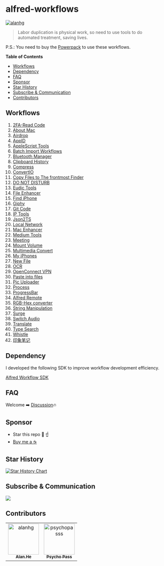 # alfred-workflows

[![alanhg](https://jaywcjlove.github.io/sb/lang/chinese.svg)](README-zh.md)

> Labor duplication is physical work, so need to use tools to do automated treatment, saving lives.


P.S.: You need to buy the [Powerpack](https://www.alfredapp.com/powerpack/) to use these workflows.

<!-- START doctoc generated TOC please keep comment here to allow auto update -->
<!-- DON'T EDIT THIS SECTION, INSTEAD RE-RUN doctoc TO UPDATE -->
**Table of Contents**

- [Workflows](#workflows)
- [Dependency](#dependency)
- [FAQ](#faq)
- [Sponsor](#sponsor)
- [Star History](#star-history)
- [Subscribe & Communication](#subscribe--communication)
- [Contributors](#contributors)

<!-- END doctoc generated TOC please keep comment here to allow auto update -->
## Workflows

<!--workflow-start-->
1. [2FA-Read Code](https://github.com/alanhg/alfred-workflows/tree/master/2fa-read-code)
2. [About Mac](https://github.com/alanhg/alfred-workflows/tree/master/about-mac)
3. [Airdrop](https://github.com/alanhg/alfred-workflows/tree/master/airdrop)
4. [AppID](https://github.com/alanhg/alfred-workflows/tree/master/appid)
5. [AppleScript Tools](https://github.com/alanhg/alfred-workflows/tree/master/apple-script)
6. [Batch Import Workflows](https://github.com/alanhg/alfred-workflows/tree/master/batch-import-workflows)
7. [Bluetooth Manager](https://github.com/alanhg/alfred-workflows/tree/master/bluetooth-manager)
8. [Clipboard History](https://github.com/alanhg/alfred-workflows/tree/master/clipboard-history)
9. [Compress](https://github.com/alanhg/alfred-workflows/tree/master/compress-gif)
10. [ConvertIO](https://github.com/alanhg/alfred-workflows/tree/master/convertio)
11. [Copy Files to The frontmost Finder](https://github.com/alanhg/alfred-workflows/tree/master/copy-files-to-frontmost-finder)
12. [DO NOT DISTURB](https://github.com/alanhg/alfred-workflows/tree/master/do-not-disturb)
13. [Eudic Tools](https://github.com/alanhg/alfred-workflows/tree/master/eudic-tools)
14. [File Enhancer](https://github.com/alanhg/alfred-workflows/tree/master/file-enhancer)
15. [Find iPhone](https://github.com/alanhg/alfred-workflows/tree/master/find-my-iphone)
16. [Giphy](https://github.com/alanhg/alfred-workflows/tree/master/giphy)
17. [Git Code](https://github.com/alanhg/alfred-workflows/tree/master/git-code)
18. [IP Tools](https://github.com/alanhg/alfred-workflows/tree/master/ip-tools)
19. [Json2TS](https://github.com/alanhg/alfred-workflows/tree/master/json2Ts)
20. [Local Network](https://github.com/alanhg/alfred-workflows/tree/master/local-network)
21. [Mac Enhancer](https://github.com/alanhg/alfred-workflows/tree/master/mac-enhancer)
22. [Medium Tools](https://github.com/alanhg/alfred-workflows/tree/master/medium-publisher)
23. [Meeting](https://github.com/alanhg/alfred-workflows/tree/master/meeting)
24. [Mount Volume](https://github.com/alanhg/alfred-workflows/tree/master/mount-volume)
25. [Multimedia Convert](https://github.com/alanhg/alfred-workflows/tree/master/multimedia-convert)
26. [My iPhones](https://github.com/alanhg/alfred-workflows/tree/master/my-iphones)
27. [New File](https://github.com/alanhg/alfred-workflows/tree/master/new-file)
28. [OCR](https://github.com/alanhg/alfred-workflows/tree/master/ocr)
29. [OpenConnect VPN](https://github.com/alanhg/alfred-workflows/tree/master/openconnect-vpn)
30. [Paste into files](https://github.com/alanhg/alfred-workflows/tree/master/paste-into-files)
31. [Pic Uploader](https://github.com/alanhg/alfred-workflows/tree/master/pic-uploader)
32. [Process](https://github.com/alanhg/alfred-workflows/tree/master/process)
33. [ProgressBar](https://github.com/alanhg/alfred-workflows/tree/master/progress-bar)
34. [Alfred Remote](https://github.com/alanhg/alfred-workflows/tree/master/remote)
35. [RGB-Hex converter](https://github.com/alanhg/alfred-workflows/tree/master/rgb-hex-converter)
36. [String Manipulation](https://github.com/alanhg/alfred-workflows/tree/master/string-manipulation)
37. [Surge](https://github.com/alanhg/alfred-workflows/tree/master/surge)
38. [Switch Audio](https://github.com/alanhg/alfred-workflows/tree/master/switch-audio)
39. [Translate](https://github.com/alanhg/alfred-workflows/tree/master/translate)
40. [Type Search](https://github.com/alanhg/alfred-workflows/tree/master/type-search)
41. [Whistle](https://github.com/alanhg/alfred-workflows/tree/master/whistle)
42. [印象笔记](https://github.com/alanhg/alfred-workflows/tree/master/印象笔记)<!--workflow-end-->

## Dependency

I developed the following SDK to improve workflow development efficiency.

[Alfred Workflow SDK](https://github.com/alanhg/alfred-utils)

## FAQ

Welcome ➡️ [Discussion](https://github.com/alanhg/alfred-workflows/discussions)🔥

## Sponsor

- Star this repo 🌟 ☝️
- [Buy me a ☕️ ](https://www.paypal.com/paypalme/alanhe421)

## Star History

[![Star History Chart](https://api.star-history.com/svg?repos=alanhg/alfred-workflows&type=Date)](https://star-history.com/#alanhg/alfred-workflows&Date)


## Subscribe & Communication

[![](https://img.shields.io/badge/Medium-12100E?style=for-the-badge&logo=medium&logoColor=white)](https://medium.com/@alanhg)

## Contributors

<!-- readme: collaborators,contributors -start -->
<table>
<tr>
    <td align="center">
        <a href="https://github.com/alanhg">
            <img src="https://avatars.githubusercontent.com/u/9245110?v=4" width="100;" alt="alanhg"/>
            <br />
            <sub><b>Alan.He</b></sub>
        </a>
    </td>
    <td align="center">
        <a href="https://github.com/psychopasss">
            <img src="https://avatars.githubusercontent.com/u/11738089?v=4" width="100;" alt="psychopasss"/>
            <br />
            <sub><b>Psycho Pass</b></sub>
        </a>
    </td></tr>
</table>
<!-- readme: collaborators,contributors -end -->
